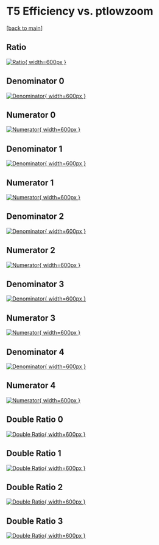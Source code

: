 # T5 Efficiency vs. ptlowzoom

[[back to main](./)]



## Ratio

[![Ratio](../mtv/var/T5_vtr_0_0_eff_ptlowzoom.png){ width=600px }](../mtv/var/T5_vtr_0_0_eff_ptlowzoom.pdf)

## Denominator 0

[![Denominator](../mtv/den/T5_vtr_0_0_eff_ptlowzoom_den0.png){ width=600px }](../mtv/den/T5_vtr_0_0_eff_ptlowzoom_den0.pdf)

## Numerator 0

[![Numerator](../mtv/num/T5_vtr_0_0_eff_ptlowzoom_num0.png){ width=600px }](../mtv/num/T5_vtr_0_0_eff_ptlowzoom_num0.pdf)

## Denominator 1

[![Denominator](../mtv/den/T5_vtr_0_0_eff_ptlowzoom_den1.png){ width=600px }](../mtv/den/T5_vtr_0_0_eff_ptlowzoom_den1.pdf)

## Numerator 1

[![Numerator](../mtv/num/T5_vtr_0_0_eff_ptlowzoom_num1.png){ width=600px }](../mtv/num/T5_vtr_0_0_eff_ptlowzoom_num1.pdf)

## Denominator 2

[![Denominator](../mtv/den/T5_vtr_0_0_eff_ptlowzoom_den2.png){ width=600px }](../mtv/den/T5_vtr_0_0_eff_ptlowzoom_den2.pdf)

## Numerator 2

[![Numerator](../mtv/num/T5_vtr_0_0_eff_ptlowzoom_num2.png){ width=600px }](../mtv/num/T5_vtr_0_0_eff_ptlowzoom_num2.pdf)

## Denominator 3

[![Denominator](../mtv/den/T5_vtr_0_0_eff_ptlowzoom_den3.png){ width=600px }](../mtv/den/T5_vtr_0_0_eff_ptlowzoom_den3.pdf)

## Numerator 3

[![Numerator](../mtv/num/T5_vtr_0_0_eff_ptlowzoom_num3.png){ width=600px }](../mtv/num/T5_vtr_0_0_eff_ptlowzoom_num3.pdf)

## Denominator 4

[![Denominator](../mtv/den/T5_vtr_0_0_eff_ptlowzoom_den4.png){ width=600px }](../mtv/den/T5_vtr_0_0_eff_ptlowzoom_den4.pdf)

## Numerator 4

[![Numerator](../mtv/num/T5_vtr_0_0_eff_ptlowzoom_num4.png){ width=600px }](../mtv/num/T5_vtr_0_0_eff_ptlowzoom_num4.pdf)

## Double Ratio 0

[![Double Ratio](../mtv/ratio/T5_vtr_0_0_eff_ptlowzoom_ratio0.png){ width=600px }](../mtv/ratio/T5_vtr_0_0_eff_ptlowzoom_ratio0.pdf)

## Double Ratio 1

[![Double Ratio](../mtv/ratio/T5_vtr_0_0_eff_ptlowzoom_ratio1.png){ width=600px }](../mtv/ratio/T5_vtr_0_0_eff_ptlowzoom_ratio1.pdf)

## Double Ratio 2

[![Double Ratio](../mtv/ratio/T5_vtr_0_0_eff_ptlowzoom_ratio2.png){ width=600px }](../mtv/ratio/T5_vtr_0_0_eff_ptlowzoom_ratio2.pdf)

## Double Ratio 3

[![Double Ratio](../mtv/ratio/T5_vtr_0_0_eff_ptlowzoom_ratio3.png){ width=600px }](../mtv/ratio/T5_vtr_0_0_eff_ptlowzoom_ratio3.pdf)

